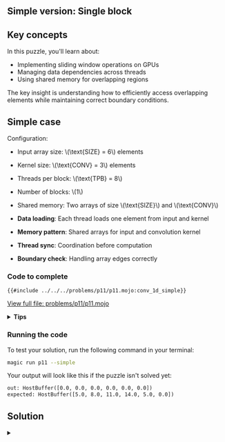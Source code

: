 ## Simple version: Single block

## Key concepts

In this puzzle, you'll learn about:
- Implementing sliding window operations on GPUs
- Managing data dependencies across threads
- Using shared memory for overlapping regions

The key insight is understanding how to efficiently access overlapping elements while maintaining correct boundary conditions.

## Simple case

Configuration:
- Input array size: \\(\\text{SIZE} = 6\\) elements
- Kernel size: \\(\\text{CONV} = 3\\) elements
- Threads per block: \\(\\text{TPB} = 8\\)
- Number of blocks: \\(1\\)
- Shared memory: Two arrays of size \\(\\text{SIZE}\\) and \\(\\text{CONV}\\)

- **Data loading**: Each thread loads one element from input and kernel
- **Memory pattern**: Shared arrays for input and convolution kernel
- **Thread sync**: Coordination before computation
- **Boundary check**: Handling array edges correctly

### Code to complete

```mojo
{{#include ../../../problems/p11/p11.mojo:conv_1d_simple}}
```
<a href="{{#include ../_includes/repo_url.md}}/blob/main/problems/p11/p11.mojo" class="filename">View full file: problems/p11/p11.mojo</a>

<details>
<summary><strong>Tips</strong></summary>

<div class="solution-tips">

1. Load input to `shared_a[local_i]` and kernel to `shared_b[local_i]`
2. Call `barrier()` after loading
3. Sum products within bounds: `if local_i + j < SIZE`
4. Write result if `global_i < a_size`
</div>
</details>

### Running the code

To test your solution, run the following command in your terminal:

```bash
magic run p11 --simple
```

Your output will look like this if the puzzle isn't solved yet:
```txt
out: HostBuffer([0.0, 0.0, 0.0, 0.0, 0.0, 0.0])
expected: HostBuffer([5.0, 8.0, 11.0, 14.0, 5.0, 0.0])
```

## Solution

<details class="solution-details">
<summary></summary>

```mojo
{{#include ../../../solutions/p11/p11.mojo:conv_1d_simple_solution}}
```

<div class="solution-explanation">

This solution:
- Allocates shared memory for input array and convolution kernel
- Loads input data and kernel into shared memory
- Synchronizes threads with barrier() after loading
- Computes the convolution sum with boundary checking
- Each thread handles its own position in the output array
</div>
</details>
